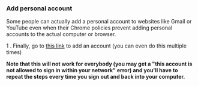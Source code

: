 ### Add personal account

Some people can actually add a personal account to websites like Gmail or YouTube even when their Chrome policies prevent adding personal accounts to the actual computer or browser.

1
. Finally, go to [this link](https://tinyurl.com/addsession) to add an account (you can even do this multiple times) 

**Note that this will not work for everybody (you may get a "this account is not allowed to sign in within your network" error) and you'll have to repeat the steps every time you sign out and back into your computer.**
